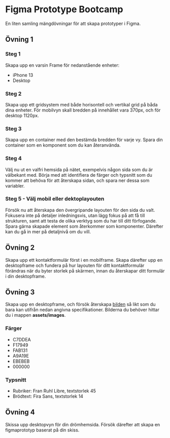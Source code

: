 # Figma Prototype Bootcamp
En liten samling mängdövningar för att skapa prototyper i Figma.

## Övning 1

### Steg 1

Skapa upp en varsin Frame för nedanstående enheter:

* iPhone 13
* Desktop

### Steg 2

Skapa upp ett gridsystem med både horisontell och vertikal grid på båda dina enheter. För mobilvyn skall bredden på innehållet vara 370px, och för desktop 1120px. 

### Steg 3

Skapa upp en container med den bestämda bredden för varje vy. Spara din container som en komponent som du kan återanvända.

### Steg 4

Välj nu ut en valfri hemsida på nätet, exempelvis någon sida som du är välbekant med. Börja med att identifiera de färger och typsnitt som du kommer att behöva för att återskapa sidan, och spara ner dessa som variabler.

### Steg 5 - Välj mobil eller dektoplayouten

Försök nu att återskapa den övergripande layouten för den sida du valt. Fokusera inte på detaljer inledningsvis, utan lägg fokus på att få till strukturen, samt att testa de olika verktyg som du har till ditt förfogande. Spara gärna skapade element som återkommer som komponenter. Därefter kan du gå in mer på detaljnivå om du vill.

## Övning 2

Skapa upp ett kontaktformulär först i en mobilframe. Skapa därefter upp en desktopframe och fundera på hur layouten för ditt kontaktformulär förändras när du byter storlek på skärmen, innan du återskapar ditt formulär i din desktopframe.

## Övning 3

Skapa upp en desktopframe, och försök återskapa [bilden](https://github.com/fu-ux-ui-fe24/exercise-prototype-bootcamp/blob/main/assets/mockup/desktop-insurance.png) så likt som du bara kan utifrån nedan angivna specifikationer. Bilderna du behöver hittar du i mappen **assets/images**.

### Färger

* C7DDEA
* F17949
* FAB131
* A9A19E
* EBEBEB
* 000000

### Typsnitt

* Rubriker: Fran Ruhl Libre, textstorlek 45
* Brödtext: Fira Sans, textstorlek 14

## Övning 4
Skissa upp desktopvyn för din drömhemsida. Försök därefter att skapa en figmaprototyp baserat på din skiss.
